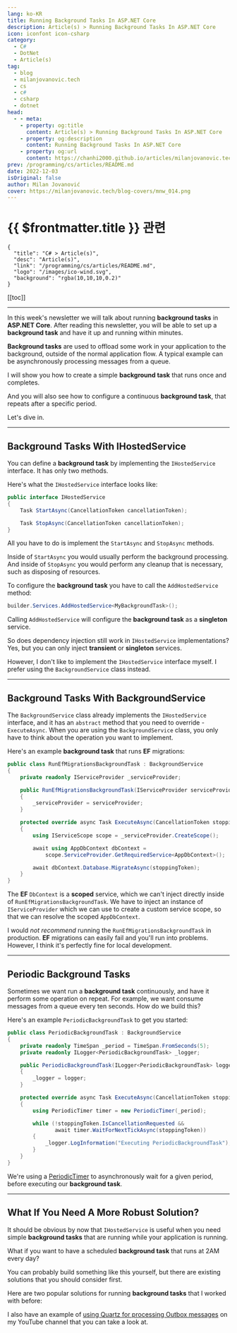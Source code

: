 ```yaml
---
lang: ko-KR
title: Running Background Tasks In ASP.NET Core
description: Article(s) > Running Background Tasks In ASP.NET Core
icon: iconfont icon-csharp
category: 
  - C#
  - DotNet
  - Article(s)
tag: 
  - blog
  - milanjovanovic.tech
  - cs
  - c#
  - csharp
  - dotnet
head:
  - - meta:
    - property: og:title
      content: Article(s) > Running Background Tasks In ASP.NET Core
    - property: og:description
      content: Running Background Tasks In ASP.NET Core
    - property: og:url
      content: https://chanhi2000.github.io/articles/milanjovanovic.tech/running-background-tasks-in-asp-net-core.html
prev: /programming/cs/articles/README.md
date: 2022-12-03
isOriginal: false
author: Milan Jovanović
cover: https://milanjovanovic.tech/blog-covers/mnw_014.png
---
```


# {{ $frontmatter.title }} 관련

```component VPCard
{
  "title": "C# > Article(s)",
  "desc": "Article(s)",
  "link": "/programming/cs/articles/README.md",
  "logo": "/images/ico-wind.svg",
  "background": "rgba(10,10,10,0.2)"
}
```

[[toc]]

---

<SiteInfo
  name="Running Background Tasks In ASP.NET Core"
  desc="In this week's newsletter we will talk about running background tasks in ASP .NET Core. After reading this newsletter, you will be able to set up a background task and have it up and running within minutes. Background tasks are used to offload some work in your application to the background, outside of the normal application flow. A typical example can be asynchronously processing messages from a queue. I will show you how to create a simple background task that runs once and completes. And you will also see how to configure a continuous background task, that repeats after a specific period."
  url="https://milanjovanovic.tech/blog/running-background-tasks-in-asp-net-core/"
  logo="https://milanjovanovic.tech/profile_favicon.png"
  preview="https://milanjovanovic.tech/blog-covers/mnw_014.png"/>

In this week's newsletter we will talk about running **background tasks** in **ASP.NET Core**. After reading this newsletter, you will be able to set up a **background task** and have it up and running within minutes.

**Background tasks** are used to offload some work in your application to the background, outside of the normal application flow. A typical example can be asynchronously processing messages from a queue.

I will show you how to create a simple **background task** that runs once and completes.

And you will also see how to configure a continuous **background task**, that repeats after a specific period.

Let's dive in.

---

## Background Tasks With IHostedService

You can define a **background task** by implementing the `IHostedService` interface. It has only two methods.

Here's what the `IHostedService` interface looks like:

```cs
public interface IHostedService
{
    Task StartAsync(CancellationToken cancellationToken);

    Task StopAsync(CancellationToken cancellationToken);
}
```

All you have to do is implement the `StartAsync` and `StopAsync` methods.

Inside of `StartAsync` you would usually perform the background processing. And inside of `StopAsync` you would perform any cleanup that is necessary, such as disposing of resources.

To configure the **background task** you have to call the `AddHostedService` method:

```cs
builder.Services.AddHostedService<MyBackgroundTask>();
```

Calling `AddHostedService` will configure the **background task** as a **singleton** service.

So does dependency injection still work in `IHostedService` implementations?<br/>Yes, but you can only inject **transient** or **singleton** services.

However, I don't like to implement the `IHostedService` interface myself. I prefer using the `BackgroundService` class instead.

---

## Background Tasks With BackgroundService

The `BackgroundService` class already implements the `IHostedService` interface, and it has an `abstract` method that you need to override - `ExecuteAsync`. When you are using the `BackgroundService` class, you only have to think about the operation you want to implement.

Here's an example **background task** that runs **EF** migrations:

```cs
public class RunEfMigrationsBackgroundTask : BackgroundService
{
    private readonly IServiceProvider _serviceProvider;

    public RunEfMigrationsBackgroundTask(IServiceProvider serviceProvider)
    {
        _serviceProvider = serviceProvider;
    }

    protected override async Task ExecuteAsync(CancellationToken stoppingToken)
    {
        using IServiceScope scope = _serviceProvider.CreateScope();

        await using AppDbContext dbContext =
            scope.ServiceProvider.GetRequiredService<AppDbContext>();

        await dbContext.Database.MigrateAsync(stoppingToken);
    }
}
```

The **EF** `DbContext` is a **scoped** service, which we can't inject directly inside of `RunEfMigrationsBackgroundTask`. We have to inject an instance of `IServiceProvider` which we can use to create a custom service scope, so that we can resolve the scoped `AppDbContext`.

I would *not recommend* running the `RunEfMigrationsBackgroundTask` in production. **EF** migrations can easily fail and you'll run into problems. However, I think it's perfectly fine for local development.

---

## Periodic Background Tasks

Sometimes we want run a **background task** continuously, and have it perform some operation on repeat. For example, we want consume messages from a queue every ten seconds. How do we build this?

Here's an example `PeriodicBackgroundTask` to get you started:

```cs
public class PeriodicBackgroundTask : BackgroundService
{
    private readonly TimeSpan _period = TimeSpan.FromSeconds(5);
    private readonly ILogger<PeriodicBackgroundTask> _logger;

    public PeriodicBackgroundTask(ILogger<PeriodicBackgroundTask> logger)
    {
        _logger = logger;
    }

    protected override async Task ExecuteAsync(CancellationToken stoppingToken)
    {
        using PeriodicTimer timer = new PeriodicTimer(_period);

        while (!stoppingToken.IsCancellationRequested &&
               await timer.WaitForNextTickAsync(stoppingToken))
        {
            _logger.LogInformation("Executing PeriodicBackgroundTask");
        }
    }
}
```

We're using a [<FontIcon icon="fa-brands fa-microsoft"/>PeriodicTimer](https://learn.microsoft.com/en-us/dotnet/api/system.threading.periodictimer?view=net-6.0) to asynchronously wait for a given period, before executing our **background task**.

---

## What If You Need A More Robust Solution?

It should be obvious by now that `IHostedService` is useful when you need simple **background tasks** that are running while your application is running.

What if you want to have a scheduled **background task** that runs at 2AM every day?

You can probably build something like this yourself, but there are existing solutions that you should consider first.

Here are two popular solutions for running **background tasks** that I worked with before:

<SiteInfo
  name="Quartz.NET"
  desc="Open-source scheduling framework for .NET."
  url="https://quartz-scheduler.net/"
  logo="https://quartz-scheduler.net/android-icon-192x192.png"
  preview="https://www.quartz-scheduler.net/quartz-logo-large.png"/>

<SiteInfo
  name="Hangfire – Background jobs and workers for .NET and .NET Core"
  desc="An easy way to perform background processing in .NET and .NET Core applications. No Windows Service or separate process required."
  url="https://hangfire.io/"
  logo="https://www.hangfire.io/apple-touch-icon.png"
  preview="https://www.hangfire.io/img/twitter-crd.png"/>

I also have an example of [<FontIcon icon="fa-brands fa-youtube"/>using Quartz for processing Outbox messages](https://youtu.be/XALvnX7MPeo) on my YouTube channel that you can take a look at.

<VidStack src="youtube/XALvnX7MPeo" />


